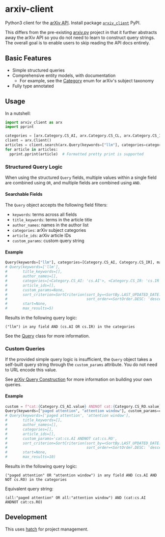 # arxiv-client

Python3 client for the [arXiv API](https://info.arxiv.org/help/api/user-manual.html).
Install package [`arxiv_client`](https://pypi.org/project/arxiv-client/) PyPI.

This differs from the pre-existing [arxiv.py](https://github.com/lukasschwab/arxiv.py) project 
in that it further abstracts away the arXiv API so you do not need to learn to construct
query strings. The overall goal is to enable users to skip reading the API docs entirely.

## Basic Features

- Simple structured queries
- Comprehensive entity models, with documentation
  - For example, see the [Category](src/arxiv_client/category.py) enum for arXiv's subject taxonomy
- Fully type annotated

## Usage

In a nutshell:

```py
import arxiv_client as arx
import pprint

categories = [arx.Category.CS_AI, arx.Category.CS_CL, arx.Category.CS_IR]
client = arx.Client()
articles = client.search(arx.Query(keywords=["llm"], categories=categories, max_results=2))
for article in articles:
  pprint.pprint(article)  # Formatted pretty print is supported
```

### Structured Query Logic

When using the structured `Query` fields, multiple values within a single field are combined using `OR`, 
and multiple fields are combined using `AND`.

#### Searchable Fields

The `Query` object accepts the following field filters:

- `keywords`: terms across all fields
- `title_keywords`: terms in the article title
- `author_names`: names in the author list
- `categories`: arXiv subject categories
- `article_ids`: arXiv article IDs
- `custom_params`: custom query string

#### Example

```py
Query(keywords=["llm"], categories=[Category.CS_AI, Category.CS_IR], max_results=5)
# Query(keywords=['llm'],
#       title_keywords=[],
#       author_names=[],
#       categories=[<Category.CS_AI: 'cs.AI'>, <Category.CS_IR: 'cs.IR'>],
#       article_ids=[],
#       custom_params=None,
#       sort_criterion=SortCriterion(sort_by=<SortBy.LAST_UPDATED_DATE: 'lastUpdatedDate'>,
#                                    sort_order=<SortOrder.DESC: 'descending'>),
#       start=None,
#       max_results=5)
```

Results in the following query logic:

```
("llm") in any field AND (cs.AI OR cs.IR) in the categories
```

See the [Query](src/arxiv_client/query.py) class for more information.

### Custom Queries

If the provided simple query logic is insufficient, the `Query` object takes a self-built query string through the `custom_params` attribute. You do not need to URL encode this value.

See [arXiv Query Construction](https://info.arxiv.org/help/api/user-manual.html#51-details-of-query-construction) for more information on building your own queries.

#### Example

```py
custom = f"cat:{Category.CS_AI.value} ANDNOT cat:{Category.CS_RO.value}"
Query(keywords=["paged attention", "attention window"], custom_params=custom)
# Query(keywords=['paged attention', 'attention window'],
#       title_keywords=[],
#       author_names=[],
#       categories=[],
#       article_ids=[],
#       custom_params='cat:cs.AI ANDNOT cat:cs.RO',
#       sort_criterion=SortCriterion(sort_by=<SortBy.LAST_UPDATED_DATE: 'lastUpdatedDate'>,
#                                    sort_order=<SortOrder.DESC: 'descending'>),
#       start=None,
#       max_results=10)
```

Results in the following query logic:

```
("paged attention" OR "attention window") in any field AND (cs.AI AND NOT cs.RO) in the categories
```

Equivalent query string:

```
(all:"paged attention" OR all:"attention window") AND (cat:cs.AI ANDNOT cat:cs.RO)
```

## Development

This uses [hatch](https://hatch.pypa.io/latest/) for project management.
